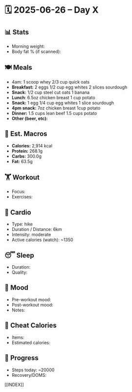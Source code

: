 # 🗓️ 2025-06-26 – Day X

## 📊 Stats
- Morning weight: 
- Body fat % (if scanned): 

## 🍽️ Meals
- 4am: 1 scoop whey 2/3 cup quick oats
- **Breakfast:** 2 eggs 1/2 cup egg whites 2 slices sourdough
- **Snack:**  1/2 cup steel cut oats 1 banana
- **Lunch**: 6.5oz chicken breast 1 cup potato
- **Snack:** 1 egg 1/4 cup egg whites 1 slice sourdough 
- **4pm snack:**  7oz chicken breast 1cup potato
- **Dinner:**  1.5 cups lean beef 1.5 cups potato
- **Other (beer, etc):**  

## 🧮 Est. Macros
- **Calories:** 2,914 kcal  
- **Protein:** 268.1g  
- **Carbs:** 300.0g  
- **Fat:** 63.5g  

## 🏋️ Workout
- Focus: 
- Exercises:  

## 🏃 Cardio
- Type:  hike
- Duration / Distance:  6km
- Intensity:  moderate
- Active calories (watch):  ~1350

## 😴 Sleep
- Duration:  
- Quality:  

## 🧠 Mood
- Pre-workout mood:  
- Post-workout mood:  
- Notes:  

## 🍫 Cheat Calories
- Items:  
- Estimated calories:  

## 🧍 Progress
- Steps today:  ~20000
- Recovery/DOMS:  

[[INDEX]]
